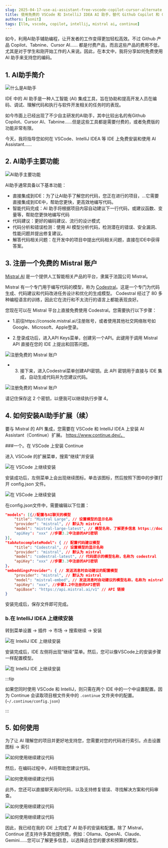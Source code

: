```yaml
---
slug: 2025-04-17-use-ai-assistant-free-vscode-copilot-cursor-alternate
title: 使用免费的 VSCode 和 IntelliJ IDEA AI 助手，替代 Github Copilot 和 Cursor
authors: [sonit]
tags: [llm, vscode, copilot, intellij, mistral ai, continue]
---
```


如今，利用AI助手辅助编程，让开发者的工作变得更加轻松高效。不过 Github 产品 Copilot、Tabnine、Cursor AI…… 都是付费产品，而且这些产品的费用不低，尤其是对于学生和刚开始工作的人来说。因此，在本文中，我将分享如何免费使用 AI 助手来支持您的编码。

<!-- truncate -->

## 1. AI助手简介

![什么是AI助手](./img/ai-assitant-1.png)

IDE 中的 AI 助手是一种人工智能 (AI) 集成工具，旨在协助和提高开发人员在编码、调试、理解代码和执行与软件开发相关的任务时的表现。

如今市面上已经出现了不少自主研发的AI助手，其中比较出名的有Github Copilot、Cursor AI、Tabnine……但是这些工具都是需要付费的，或者免费版的功能非常有限。

今天，我将指导您如何在 VSCode、IntelliJ IDEA 等 IDE 上免费安装和使用 AI Assistant……

## 2. AI助手主要功能

![AI助手主要功能](./img/ai-assitant-2.jpeg)

AI助手通常具备以下基本功能：
- 直接集成到IDE：为了让AI助手了解您的代码，您正在进行的项目，...它需要直接集成到IDE中，帮助您更快，更高效地编写代码。
- 智能代码完成：AI 助手将根据项目内容自动建议下一行代码，或建议函数、变量等，帮助您更快地编写代码
- 代码建议：更好的编码建议、流行的设计模式
- 代码分析和错误检测：使用 AI 模型分析代码，检测潜在的错误、安全漏洞、性能问题并提出修复建议。
- 解答代码相关问题：在开发中的项目中提出代码相关问题，直接在IDE中获得答案。

## 3. 注册一个免费的 Mistral 账户

[Mistral AI](https://mistral.ai/) 是一个提供人工智能相关产品的平台，隶属于法国公司 Mistral。

Mistral 有一个专门用于编写代码的模型，称为 [Codestral](https://mistral.ai/news/codestral)。这是一个专门为代码生成、代码建议和代码改进任务设计和优化的生成模型。 Codestral 经过了 80 多种编程语言的训练，因此它在流行和不太流行的语言上都能表现良好。

您现在可以在 Mistral 平台上直接免费使用 Codestral。您需要执行以下步骤：

- 1.前往https://console.mistral.ai/注册账号，或者使用其他社交网络账号如Google、Microsoft、Apple登录。

- 2.登录成功后，进入API Keys菜单，创建另一个API。此键用于调用 Mistral API 直接在您的 IDE 上提出和回答问题。

![注册免费的 Mistral 账户](./img/ai-assitant-3.png)

- 3. 接下来，进入Codestral菜单创建API密钥。此 API 密钥用于直接与 IDE 集成，自动生成代码并为您建议代码。

![注册免费的 Mistral 账户](./img/ai-assitant-4.png)

请记住保存这 2 个密钥，以便我可以继续执行步骤 4。

## 4. 如何安装AI助手扩展（续）

要与 Mistral 的 API 集成，您需要在 VSCode 和 IntelliJ IDEA 上安装 AI Assistant（Continue）扩展。 https://www.continue.dev/。

###一个。在 VSCode 上安装 Continue

进入 VSCode 的扩展菜单，搜索“继续”并安装

![在 VSCode 上继续安装](./img/ai-assitant-5.png)

安装成功后，左侧菜单上会出现继续图标。单击该图标，然后按照下图中的步骤打开 config.json 文件。

![在 VSCode 上继续安装](./img/ai-assitant-6.png)

在config.json文件中，需要编辑以下位置：

```json
"models": [{//配置与AI聊天的模型
    "title": "Mistral Large", // 设置模型的显示名称
    "provider": "mistral", // 默认为 mistral
    "model": "mistral-large-latest", // 模型名称，了解更多信息 https://docs.mistral.ai/getting-started/models/models_overview/
    "apiKey": "xxx" //步骤3.2中注册的API密钥
}],
"tabAutocompleteModel": { // 配置代码建议模型
    "title": "Codestral", // 设置模型的显示名称
    "provider": "mistral", // 默认为 mistral
    "model": "codestral-latest", // 代码提示的模型名称，名称为 codestral
    "apiKey": "xxx" //步骤3.3中注册的API密钥
}，
"embeddingsProvider": { // 发送消息时自动建议的配置模型
    "provider": "mistral", // 默认为 mistral
    "model": "mistral-embed", // 发送消息时自动建议的模型名称，名称为 mistral-embed
    "apiKey": "xxx", //步骤3.2中注册的API密钥
    "apiBase": "https://api.mistral.ai/v1" // API 链接
}
```

安装完成后，保存文件即可完成。

### b.在 IntelliJ IDEA 上继续安装

转到菜单设置 -> 插件 -> 市场 -> 搜索继续 -> 安装

![在 IntelliJ IDE 上继续安装](./img/ai-assitant-7.png)

安装完成后，IDE 左侧将出现“继续”菜单。然后，您可以像VSCode上的安装步骤一样配置模型。

![在 IntelliJ IDE 上继续安装](./img/ai-assitant-12.png)

:::tip

如果您同时使用 VSCode 和 IntelliJ，则只需在两个 IDE 中的一个中设置配置。因为 Continue 会读取项目根文件夹中的 `.continue` 文件夹中的配置。(`~/.continue/config.json`)

:::

## 5. 如何使用

为了让 AI 理解您的项目并更好地支持您，您需要对您的代码进行索引。点击设置图标 -> 索引

![如何使用继续建议代码](./img/ai-assitant-8.png)

然后，在编码过程中，AI将帮助您建议代码。

![如何使用继续建议代码](./img/ai-assitant-9.png)

此外，您还可以直接聊天询问代码，以及支持修复错误、寻找解决方案和代码审查。

![如何使用继续建议代码](./img/ai-assitant-10.png)

![如何使用继续建议代码](./img/ai-assitant-11.png)

因此，我已经在我的 IDE 上完成了 AI 助手的安装和配置。除了 Mistral，Continue 还支持许多其他提供商，例如：Ollama、OpenAI、Claude、Gemini……您可以了解更多信息，以选择适合您的要求和预算的模型。